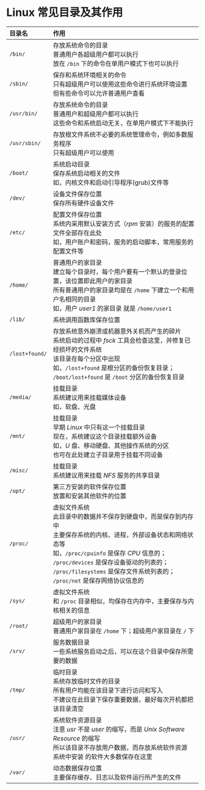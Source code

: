 # Linux 常见目录及其作用

| 目录名 | 作用 |
| :--- | :--- |
| `/bin/` | 存放系统命令的目录<br>普通用户各超级用户都可以执行<br>放在 `/bin` 下的命令在单用户模式下也可以执行 |
| `/sbin/` | 保存和系统环境相关的命令<br>只有超级用户可以使用这些命令进行系统环境设置<br>但有些命令可以允许普通用户查看 |
| `/usr/bin/` | 存放系统命令的目录<br>普通用户和超级用户都可以执行<br>这些命令和系统启动无关，在单用户模式下不能执行 |
| `/usr/sbin/` | 存放根文件系统不必要的系统管理命令，例如多数服务程序<br>只有超级用户可以使用 |
| `/boot/` | 系统启动目录<br>保存系统启动相关的文件<br>如，内核文件和启动引导程序(grub)文件等 |
| `/dev/` | 设备文件保存位置<br>保存所有硬件设备文件 |
| `/etc/` | 配置文件保存位置<br>系统内采用默认安装方式（*rpm* 安装）的服务的配置文件全部存在此处<br>如，用户账户和密码，服务的启动脚本，常用服务的配置文件等 |
| `/home/` | 普通用户的家目录<br>建立每个目录时，每个用户要有一个默认的登录位置，该位置即此用户的家目录<br>所有普通用户的家目录均是在 `/home` 下建立一个和用户名相同的目录<br>如，用户 *user1* 的家目录 就是 `/home/user1` |
| `/lib/` | 系统调用函数库保存位置 |
| `/lost+found/` | 存放系统意外崩溃或机器意外关机而产生的碎片<br>系统启动的过程中 *fsck* 工具会检查这里，并修复已经损坏的文件系统<br>该目录在每个分区中出现<br>如，`/lost+found` 是根分区的备份恢复目录；<br>`/boot/lost+found` 是 `/boot` 分区的备份恢复目录 |
| `/media/` | 挂载目录<br>系统建议用来挂载媒体设备<br>如，软盘、光盘 |
| `/mnt/` | 挂载目录<br>早期 *Linux* 中只有这一个挂载目录<br>现在，系统建议这个目录挂载额外设备<br>如，*U* 盘、移动硬盘、其他操作系统的分区<br>也可在此处建立子目录用于挂载不同设备 |
| `/misc/` | 挂载目录<br>系统建议用来挂载 *NFS* 服务的共享目录 |
| `/opt/` | 第三方安装的软件保存位置<br>放置和安装其他软件的位置 |
| `/proc/` | 虚拟文件系统<br>此目录中的数据并不保存到硬盘中，而是保存到内存中<br>主要保存系统的内核、进程，外部设备状态和网络状态等<br>如，`/proc/cpuinfo` 是保存 *CPU* 信息的；<br>`/proc/devices` 是保存设备驱动的列表的；<br>`/proc/filesystems` 是保存文件系统列表的；<br>`/proc/net` 是保存网络协议信息的 |
| `/sys/` | 虚拟文件系统<br>和 `/proc` 目录相似，均保存在内存中，主要保存与内核相关的信息 |
| `/root/` | 超级用户的家目录<br>普通用户家目录在 `/home` 下；超级用户家目录在 `/` 下 |
| `/srv/` | 服务数据目录<br>一些系统服务启动之后，可以在这个目录中保存所需要的数据 |
| `/tmp/` | 临时目录<br>系统存放临时文件的目录<br>所有用户均能在该目录下进行访问和写入<br>不建议在此目录下保存重要数据，最好每次开机都把该目录清空 |
| `/usr/` | 系统软件资源目录<br>注意 *usr* 不是 *user* 的缩写，而是 *Unix Software Resource* 的缩写<br>所以该目录不存放用户数据，而存放系统软件资源<br>系统中安装 的软件大多数保存在这里 |
| `/var/` | 动态数据保存位置<br>主要保存缓存、日志以及软件运行所产生的文件 |